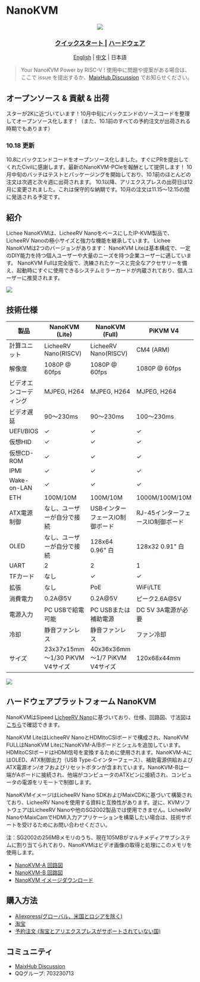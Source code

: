 # NanoKVM

<div align="center">

![](https://wiki.sipeed.com/hardware/assets/NanoKVM/introduce/NanoKVM_3.png)

<h3>
    <a href="https://wiki.sipeed.com/hardware/zh/lichee/RV_Nano/1_intro.html"> クイックスタート </a> |
    <a href="https://cn.dl.sipeed.com/shareURL/KVM/nanoKVM"> ハードウェア </a>
</h3>

[English](./README.md) | [中文](./README_ZH.md) | 日本語

</div>

> Your NanoKVM Power by RISC-V !
> 使用中に問題や提案がある場合は、ここで issue を提出するか、[MaixHub Discussion](https://maixhub.com/discussion/nanokvm) でお知らせください。

## オープンソース & 貢献 & 出荷

スターが2Kに近づいています！10月中旬にバックエンドのソースコードを整理してオープンソース化します！（また、10.1前のすべての予約注文が出荷される時期でもあります）

### 10.18 更新

10.8にバックエンドコードをオープンソース化しました。すぐにPRを提出してくれたCivilに感謝します。最新のNanoKVM-PCIeを報酬として提供します！
10月中旬のバッチはテストとパッケージングを開始しており、10.1前のほとんどの注文は次週と次々週に出荷されます。
10.1以降、アリエクスプレスの出荷日は12月に変更されました。これは保守的な納期です。10月の注文は11.15〜12.15の間に発送される予定です。

## 紹介

Lichee NanoKVMは、LicheeRV NanoをベースにしたIP-KVM製品で、LicheeRV Nanoの極小サイズと強力な機能を継承しています。
Lichee NanoKVMは2つのバージョンがあります：
NanoKVM Liteは基本構成で、一定のDIY能力を持つ個人ユーザーや大量のニーズを持つ企業ユーザーに適しています。
NanoKVM Fullは完全版で、洗練されたケースと完全なアクセサリーを備え、起動時にすぐに使用できるシステムミラーカードが内蔵されており、個人ユーザーに推奨されます。

![](https://wiki.sipeed.com/hardware/zh/kvm/assets/NanoKVM/1_intro/NanoKVM_1.jpg)

## 技術仕様

| 製品 | NanoKVM (Lite) | NanoKVM (Full) | PiKVM V4 |
| --- | --- | --- | --- |
| 計算ユニット | LicheeRV Nano(RISCV) | LicheeRV Nano(RISCV) | CM4 (ARM) |
| 解像度 | 1080P @ 60fps | 1080P @ 60fps | 1080P @ 60fps |
| ビデオエンコーディング | MJPEG, H264 | MJPEG, H264 | MJPEG, H264 |
| ビデオ遅延 | 90～230ms | 90～230ms | 100～230ms |
| UEFI/BIOS | ✓ | ✓ | ✓ |
| 仮想HID | ✓ | ✓ | ✓ |
| 仮想CD-ROM | ✓ | ✓ | ✓ |
| IPMI | ✓ | ✓ | ✓ |
| Wake-on-LAN | ✓ | ✓ | ✓ |
| ETH | 100M/10M | 100M/10M | 1000M/100M/10M |
| ATX電源制御 | なし、ユーザーが自分で接続 | USBインターフェースIO制御ボード | RJ-45インターフェースIO制御ボード |
| OLED | なし、ユーザーが自分で接続 | 128x64 0.96" 白 | 128x32 0.91" 白 |
| UART | 2 | 2 | 1 |
| TFカード | なし | ✓ | ✓ |
| 拡張 | なし | PoE | WiFi/LTE |
| 消費電力 | 0.2A@5V | 0.2A@5V | ピーク2.6A@5V |
| 電源入力 | PC USBで給電可能 | PC USBまたは補助電源 | DC 5V 3A電源が必要 |
| 冷却 | 静音ファンレス | 静音ファンレス | ファン冷却 |
| サイズ | 23x37x15mm <br> ～1/30 PiKVM V4サイズ | 40x36x36mm <br/> ～1/7 PiKVM V4サイズ | 120x68x44mm |

![](https://wiki.sipeed.com/hardware/zh/kvm/assets/NanoKVM/1_intro/NanoKVM_2.jpg)

## ハードウェアプラットフォーム NanoKVM

NanoKVMはSipeed [LicheeRV Nano](https://wiki.sipeed.com/hardware/zh/lichee/RV_Nano/1_intro.html)に基づいており、仕様、回路図、寸法図は[こちら](http://cn.dl.sipeed.com/shareURL/LICHEE/LicheeRV_Nano)で確認できます。

NanoKVM LiteはLicheeRV NanoとHDMItoCSIボードで構成され、NanoKVM FULLはNanoKVM LiteにNanoKVM-A/Bボードとシェルを追加しています。HDMItoCSIボードはHDMI信号を変換するために使用されます。NanoKVM-AにはOLED、ATX制御出力（USB Type-Cインターフェース）、補助電源供給およびATX電源オン/オフおよびリセットボタンが含まれています。NanoKVM-Bは一端がAボードに接続され、他端がコンピュータのATXピンに接続され、コンピュータの電源をリモートで制御します。

NanoKVMイメージはLicheeRV Nano SDKおよびMaixCDKに基づいて構築されており、LicheeRV Nanoを使用する資料と互換性があります。逆に、KVMソフトウェアはLicheeRV Nanoや他のSG2002製品では使用できません。LicheeRV NanoやMaixCamでHDMI入力アプリケーションを構築したい場合は、技術サポートを受けるためにお問い合わせください。

注：SG2002の256MBメモリのうち、現在105MBがマルチメディアサブシステムに割り当てられており、NanoKVMはビデオ画像の取得と処理にこのメモリを使用します。

+ [NanoKVM-A 回路図](https://cn.dl.sipeed.com/fileList/KVM/nanoKVM/HDK/02_Schematic/SCH_RV_Nano_KVM_A_30111.pdf)
+ [NanoKVM-B 回路図](https://cn.dl.sipeed.com/fileList/KVM/nanoKVM/HDK/02_Schematic/SCH_HDMI_MIPI_31011.pdf)
+ [NanoKVM イメージダウンロード](https://github.com/sipeed/NanoKVM/releases/tag/NanoKVM)

## 購入方法

* [Aliexpress(グローバル、米国とロシアを除く)](https://www.aliexpress.com/item/1005007369816019.html)
* [淘宝](https://item.taobao.com/item.htm?id=811206560480)
* [予約注文 (淘宝とアリエクスプレスがサポートされていない国)](https://sipeed.com/nanokvm)

## コミュニティ

* [MaixHub Discussion](https://maixhub.com/discussion/nanokvm)
* QQグループ: 703230713
